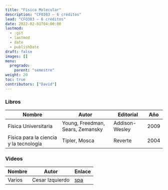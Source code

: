 ```yaml
---
title: "Física Molecular"
description: "CFO303 — 6 créditos"
lead: "CFO303 — 6 créditos"
date: 2022-02-01T04:00:00
lastmod:
  - :git
  - lastmod
  - date
  - publishDate
draft: false
images: []
menu:
  pregrado:
    parent: "semestre"
weight: 20
toc: true
contributors: ["David"]
---
```


### Libros

|Nombre|Autor|Editorial|Año|
|------|-----|---------|---|
|Física Universitaria|Young, Freedman, Sears, Zemansky|Addison-Wesley|2009|
|Física para la ciencia y la tecnología|Tipler, Mosca|Reverte|2004|

### Videos

|Nombre|Autor|Enlace|
|------|-----|------|
|Varios|Cesar Izquierdo|[spa](https://www.youtube.com/user/IzquierdoCesar/playlists)
